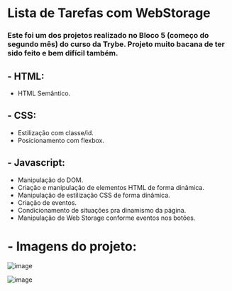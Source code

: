 # Lista de Tarefas com WebStorage

### Este foi um dos projetos realizado no Bloco 5 (começo do segundo mês) do curso da Trybe. Projeto muito bacana de ter sido feito e bem difícil também.

## - HTML:
  - HTML Semântico.

## - CSS:
  - Estilização com classe/id.
  - Posicionamento com flexbox.

## - Javascript:
  - Manipulação do DOM.
  - Criação e manipulação de elementos HTML de forma dinâmica.
  - Manipulação de estilização CSS de forma dinâmica.
  - Criação de eventos.
  - Condicionamento de situações pra dinamismo da página.
  - Manipulação de Web Storage conforme eventos nos botões.

# - Imagens do projeto:
![image](https://user-images.githubusercontent.com/68545727/120835285-80866b00-c53a-11eb-9d8e-3a6c14bf7acb.png)

![image](https://user-images.githubusercontent.com/68545727/120835371-9e53d000-c53a-11eb-99ce-4d8f7389de6d.png)
